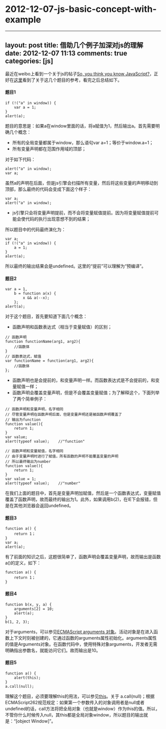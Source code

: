 # 2012-12-07-js-basic-concept-with-example

---
layout: post
title: 借助几个例子加深对js的理解
date: 2012-12-07 11:13
comments: true
categories: [js]
---
最近在weibo上看到一个关于js的帖子[So, you think you know JavaScript?](http://dmitry.baranovskiy.com/post/91403200)，正好在[这里](http://julying.com/blog/so-you-think-you-know-javascript/)看到了关于这几个题目的参考，看完之后总结如下。
<!-- more -->

#### 题目1

```
if (!("a" in window)) {
    var a = 1;
}
alert(a);
```

题目的意思是：如果a在window里面的话，将a赋值为1，然后输出a。首先需要明确几个概念：

* 所有的全局变量都属于window，那么语句var a=1；等价于window.a=1；
* 所有变量声明都在范围作用域的顶部；

对于如下代码：

```
alert("a" in window);
var a;
```

虽然a的声明在后面，但是js引擎会扫描所有变量，然后将这些变量的声明移动到顶部，那么最终的代码会变成下面这个样子：

```
var a;
alert("a" in window);
```

* js引擎只会将变量声明提前，而不会将变量赋值提前。因为将变量赋值提前可能会使代码的执行出现意想不到的结果；

所以题目中的代码最终演化为：

```
var a;
if (!("a" in window)) {
	a = 1;
}
alert(a);
```

所以最终的输出结果会是undefined。这里的“提前”可以理解为“预编译”。

#### 题目2
```
var a = 1,
    b = function a(x) {
        x && a(--x);
    };
alert(a);
```

对于这个题目，首先要知道下面几个概念：

* 函数声明和函数表达式（相当于变量赋值）的区别；

```
// 函数声明
function functionName(arg1, arg2){
    //函数体
}
// 函数表达式，赋值
var functionName = function(arg1, arg2){
    //函数体
};
```

* 函数声明也是会提前的，和变量声明一样。而函数表达式是不会提前的，和变量赋值一样；
* 函数声明会覆盖变量声明，但是不会覆盖变量赋值；为了解释这个，下面列举了两个简单例子：

```
// 函数声明和变量声明，名字相同
// 尽管变量声明在函数声明后面，但是变量声明还是被函数声明覆盖了
// 输出为function
function value(){
    return 1;
}
var value;
alert(typeof value);    //"function"

// 函数声明和变量赋值，名字相同
// 由于变量声明时进行了赋值，所有函数的声明不能覆盖变量的声明
// 所以最终输出为number
function value(){
    return 1;
}
var value = 1;
alert(typeof value);    //"number" 	
```

在我们上面的题目中，首先是变量声明加赋值，然后是一个函数表达式，变量赋值覆盖了函数声明，故而最终的输出为1。此外，如果调用b(2)，在IE下会报错，但是在其他浏览器会返回undefined。

#### 题目3

```
function a() {
    return 1；
}
var a;
alert(a);
```

有了前面的知识之后，这题很简单了，函数声明会覆盖变量声明，故而输出是函数a()的定义，如下：

```
function a() {
    return 1；
}
```

#### 题目4

```
function b(x, y, a) {
    arguments[2] = 10;
    alert(a);
}
b(1, 2, 3);
```

对于arguments，可以参见[ECMAScript arguments 对象](http://www.w3school.com.cn/js/pro_js_functions_arguments_object.asp)。活动对象是在进入函数上下文时刻被创建的，它通过函数的arguments属性初始化。arguments属性的值是Arguments对象。在函数代码中，使用特殊对象arguments，开发者无需明确指出参数名，就能访问它们。故而输出是10。

#### 题目5

```
function a() {
    alert(this);
}
a.call(null);
```

理解这个题目，必须要理解this的用法，可以参见[this](http://julying.com/blog/javascript-this/)。关于 a.call(null)；根据ECMAScript262规范规定：如果第一个参数传入的对象调用者是null或者undefined的话，call方法将把全局对象（也就是window）作为this的值。所以，不管你什么时候传入null，其this都是全局对象window，所以题目的输出就是：“[object Window]”。